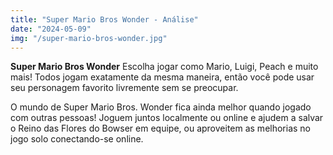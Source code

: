 ```yaml
---
title: "Super Mario Bros Wonder - Análise"
date: "2024-05-09"
img: "/super-mario-bros-wonder.jpg"
---
```


__Super Mario Bros Wonder__  Escolha jogar como Mario, Luigi, Peach e muito mais! Todos jogam exatamente da mesma maneira, então você pode usar seu personagem favorito livremente sem se preocupar.

O mundo de Super Mario Bros. Wonder fica ainda melhor quando jogado com outras pessoas! Joguem juntos localmente ou online e ajudem a salvar o Reino das Flores do Bowser em equipe, ou aproveitem as melhorias no jogo solo conectando-se online.